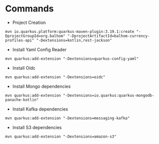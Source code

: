 # Commands

* Project Creation

~~~
mvn io.quarkus.platform:quarkus-maven-plugin:3.19.1:create "-DprojectGroupId=org.balhom" "-DprojectArtifactId=balhom-currency-profiles-api" "-Dextensions=kotlin,rest-jackson"
~~~

* Install Yaml Config Reader

~~~
mvn quarkus:add-extension "-Dextensions=quarkus-config-yaml"
~~~

* Install Oidc

~~~
mvn quarkus:add-extension "-Dextensions=oidc"
~~~

* Install Mongo dependencies

~~~
mvn quarkus:add-extension "-Dextensions=io.quarkus:quarkus-mongodb-panache-kotlin"
~~~

* Install Kafka dependencies

~~~
mvn quarkus:add-extension "-Dextensions=messaging-kafka"
~~~

* Install S3 dependencies

~~~
mvn quarkus:add-extension "-Dextensions=amazon-s3"
~~~
